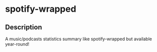 # spotify-wrapped

## Description
A music/podcasts statistics summary like spotify-wrapped but available year-round!